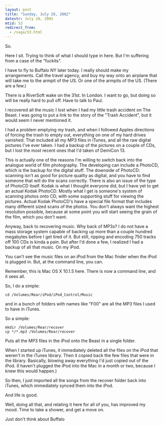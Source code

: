 ```yaml
---
layout: post
title: "Sunday, July 28, 2002"
datestr: July 28, 2002
mtid: 53
redirect_from:
  - /saga/53.html
---
```


So.

Here I sit. Trying to think of what I should type in here. But I'm suffering
from a case of the "fuckits".

I have to fly to Buffalo NY later today. I really should make my arrangements.
Call the travel agency, and buy my way onto an airplane that will take me to
the armpit of the US. Or one of the armpits of the US. (There are a few.)

There is a RiverSoft wake on the 31st. In London. I want to go, but doing so
will be really hard to pull off. Have to talk to Paul.

I recovered all the music I lost when I had my little trash accident on The
Beast. I was going to put a link to the story of the "Trash Accident",
but it would seem I never mentioned it.

I had a problem emptying my trash, and when I followed Apples directions of
forcing the trash to empty out, everything on one of my hard drives vanished.
That included all my MP3 files in iTunes, and all the raw digital pictures I've
ever taken. I had a backup of the pictures on a couple of CDs, but I lost the
most recent ones that I'd taken of DemiCon 13.

This is actually one of the reasons I'm willing to switch back into the analogue
world of film photography. The developing can include a PhotoCD, which is the
backup for the digital stuff. The downside of PhotoCD: scanning isn't as good
for picture quality as digital, and you have to find someone that will do the
scans correctly. There is also an issue of the type of PhotoCD itself. Kodak
is what I thought everyone did, but I have yet to get an actual Kodak PhotoCD.
Mostly what I get is someone's system of scanning photos onto CD, with some
supporting stuff for viewing the pictures. Actual Kodak PhotoCD's have a special
file format that includes many different sized scans of the photos. You don't
always want the highest resolution possible, because at some point you will
start seeing the grain of the film, which you don't want.

Anyway, back to recovering music. Why back of MP3s? I do not have a mass storage
system capable of backing up more than a couple hundred megabytes before I get
tired of it. But still, ripping and encoding 750 tracks off 100 CDs is kinda
a pain. But after I'd done a few, I realized I had a backup of all that music.
On my iPod.

You can't see the music files on an iPod from the Mac finder when the iPod
is plugged in. But, at the command line, you can.

Remember, this is Mac OS X 10.1.5 here. There is now a command line, and it
sees all.

So, I do a simple:

    cd /Volumes/Rear/iPod/iPod_Control/Music

and in a bunch of folders with names like "F00" are all the MP3 files
I used to have in iTunes.

So a simple:

    mkdir /Volumes/Rear/recover
    cp */*.mp3 /Volumes/Rear/recover

Puts all the MP3 files in the iPod onto the Beast in a single folder.

When I started up iTunes, it immediately deleted all the files on the iPod
that weren't in the iTunes library. Then it copied back the few files that were
in the library. Basically, blowing away everything I'd just copied out of the
iPod. (I haven't plugged the iPod into the Mac in a month or two, because I
knew this would happen.)

So then, I just imported all the songs from the recover folder back into iTunes,
which immediately synced them into the iPod.

And life is good.

Well, doing all that, and relating it here for all of you, has improved my
mood. Time to take a shower, and get a move on.

Just don't think about Buffalo

